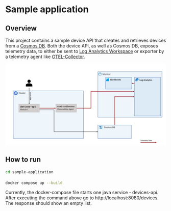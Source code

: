 # Sample application

## Overview

This project contains a sample device API that creates and retrieves devices from a [Cosmos DB](https://learn.microsoft.com/en-us/azure/cosmos-db/introduction). Both the device API, as well as Cosmos DB, exposes telemetry data, to either be sent to [Log Analytics Workspace](https://learn.microsoft.com/en-us/azure/azure-monitor/logs/log-analytics-workspace-overview) or exporter by a telemetry agent like [OTEL-Collector](https://opentelemetry.io/docs/collector/).

![image](./path-1-architetcure.jpg)

## How to run

```bash
cd sample-application

docker compose up --build

```

Currently, the docker-compose file starts one java service - devices-api. 
After executing the command above go to http://localhost:8080/devices. The response should show an empty list.


